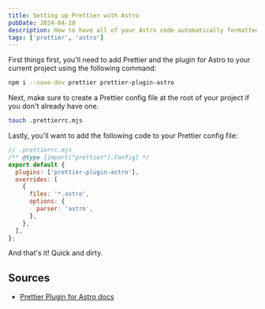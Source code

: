 ```yaml
---
title: Setting up Prettier with Astro
pubDate: 2024-04-20
description: How to have all of your Astro code automatically formatted by Prettier.
tags: ['prettier', 'astro']
---
```


First things first, you'll need to add Prettier and the plugin for Astro to your current project using the following command:

```sh
npm i --save-dev prettier prettier-plugin-astro
```

Next, make sure to create a Prettier config file at the root of your project if you don't already have one.

```sh
touch .prettierrc.mjs
```

Lastly, you'll want to add the following code to your Prettier config file:

```js
// .prettierrc.mjs
/** @type {import("prettier").Config} */
export default {
  plugins: ['prettier-plugin-astro'],
  overrides: [
    {
      files: '*.astro',
      options: {
        parser: 'astro',
      },
    },
  ],
};
```

And that's it! Quick and dirty.

## Sources

- [Prettier Plugin for Astro docs](https://github.com/withastro/prettier-plugin-astro)
